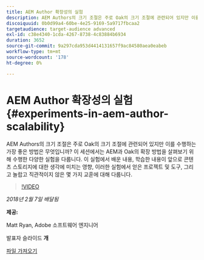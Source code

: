 ```yaml
---
title: AEM Author 확장성의 실험
description: AEM Authors의 크기 조절은 주로 Oak의 크기 조절에 관련되어 있지만 이를 수행하는 가장 좋은 방법은 무엇입니까? 이 세션에서는 AEM과 Oak의 확장 방법을 살펴보기 위해 수행한 다양한 실험을 다룹니다. 이 실험에서 배운 내용, 학습한 내용이 앞으로 콘텐츠 스토리지에 대한 생각에 미치는 영향, 이러한 실험에서 얻은 프로젝트 및 도구, 그리고 놀랍고 직관적이지 않은 몇 가지 교훈에 대해 다룹니다.
discoiquuid: 0b0d99a4-60be-4e25-9169-5a9717fbcaa2
targetaudience: target-audience advanced
exl-id: c38e4340-1cda-4267-8738-4c83884b6934
duration: 3652
source-git-commit: 9a297cda953d4414131657f9ac84580aea0eabeb
workflow-type: tm+mt
source-wordcount: '178'
ht-degree: 0%

---
```


# AEM Author 확장성의 실험{#experiments-in-aem-author-scalability}

AEM Authors의 크기 조절은 주로 Oak의 크기 조절에 관련되어 있지만 이를 수행하는 가장 좋은 방법은 무엇입니까? 이 세션에서는 AEM과 Oak의 확장 방법을 살펴보기 위해 수행한 다양한 실험을 다룹니다. 이 실험에서 배운 내용, 학습한 내용이 앞으로 콘텐츠 스토리지에 대한 생각에 미치는 영향, 이러한 실험에서 얻은 프로젝트 및 도구, 그리고 놀랍고 직관적이지 않은 몇 가지 교훈에 대해 다룹니다.

>[!VIDEO](https://video.tv.adobe.com/v/21522/?quality=9)

*2018년 2월 7일 배달됨*

**제공:**

Matt Ryan, Adobe 소프트웨어 엔지니어

발표자 슬라이드 **개**

[파일 가져오기](assets/experiments+in+aem+author+scalability+2+7+18.pdf)
<!--
[Get back to the Overview](https://helpx.adobe.com/experience-manager/kt/eseminars/gems/aem-index.html)
-->
